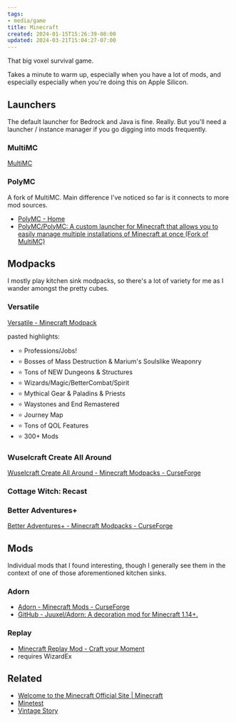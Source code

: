 ```yaml
---
tags:
- media/game
title: Minecraft
created: 2024-01-15T15:26:39-08:00
updated: 2024-03-21T15:04:27-07:00
---
```


That big voxel survival game.

Takes a minute to warm up, especially when you have a lot of mods, and especially especially when you're doing this on Apple Silicon.

## Launchers

The default launcher for Bedrock and Java is fine. Really. But you'll need a launcher / instance manager if you go digging into mods frequently.

### MultiMC

[MultiMC](https://multimc.org/)

### PolyMC

A fork of MultiMC. Main difference I've noticed so far is it connects to more mod sources.

* [PolyMC - Home](https://polymc.org/)
* [PolyMC/PolyMC: A custom launcher for Minecraft that allows you to easily manage multiple installations of Minecraft at once (Fork of MultiMC)](https://github.com/PolyMC/PolyMC)

## Modpacks

I mostly play kitchen sink modpacks, so there's a lot of variety for me as I wander amongst the pretty cubes.

### Versatile

[Versatile - Minecraft Modpack](https://modrinth.com/modpack/versatile)

pasted highlights:

* ⭐ Professions/Jobs!
* ⭐ Bosses of Mass Destruction & Marium's Soulslike Weaponry
* ⭐ Tons of NEW Dungeons & Structures
* ⭐ Wizards/Magic/BetterCombat/Spirit
* ⭐ Mythical Gear & Paladins & Priests
* ⭐ Waystones and End Remastered
* ⭐ Journey Map
* ⭐ Tons of QOL Features
* ⭐ 300+ Mods

### Wuselcraft Create All Around

[Wuselcraft Create All Around - Minecraft Modpacks - CurseForge](https://www.curseforge.com/minecraft/modpacks/wuselcraft-create-all-around)

### Cottage Witch: Recast

### Better Adventures+

[Better Adventures+ - Minecraft Modpacks - CurseForge](https://www.curseforge.com/minecraft/modpacks/better-adventures-plus)

## Mods

Individual mods that I found interesting, though I generally see them in the context of one of those aforementioned kitchen sinks.

### Adorn

* [Adorn - Minecraft Mods - CurseForge](https://www.curseforge.com/minecraft/mc-mods/adorn)
* [GitHub - Juuxel/Adorn: A decoration mod for Minecraft 1.14+.](https://github.com/Juuxel/Adorn)

### Replay

* [Minecraft Replay Mod - Craft your Moment](https://www.replaymod.com/)
* requires WizardEx

## Related

* [Welcome to the Minecraft Official Site | Minecraft](https://www.minecraft.net/en-us)
* [Minetest](Minetest.md)
* [Vintage Story](Vintage%20Story.md)

